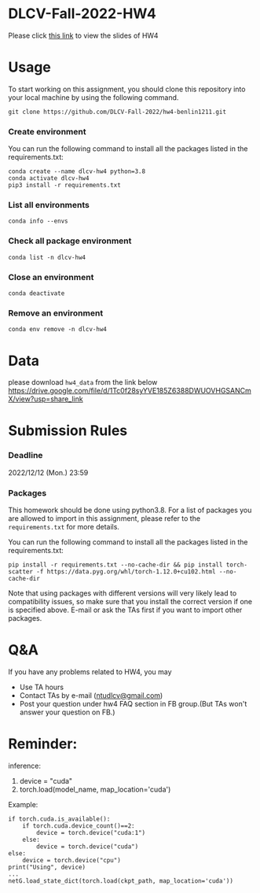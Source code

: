 # DLCV-Fall-2022-HW4

Please click [this link](https://docs.google.com/presentation/d/171DwrrzYUenLnyev_NyZg0c19lgqk4q42iA_ptLZjDk/edit?usp=sharing) to view the slides of HW4

# Usage

To start working on this assignment, you should clone this repository into your local machine by using the following command.
    
    git clone https://github.com/DLCV-Fall-2022/hw4-benlin1211.git

### Create environment
You can run the following command to install all the packages listed in the requirements.txt:

    conda create --name dlcv-hw4 python=3.8
    conda activate dlcv-hw4
    pip3 install -r requirements.txt


### List all environments

    conda info --envs
    
### Check all package environment

    conda list -n dlcv-hw4

### Close an environment

    conda deactivate

### Remove an environment

    conda env remove -n dlcv-hw4
    



# Data
please download `hw4_data` from the link below
https://drive.google.com/file/d/1Tc0f28syYVE185Z6388DWUOVHGSANCmX/view?usp=share_link

# Submission Rules
### Deadline
2022/12/12 (Mon.) 23:59

### Packages
This homework should be done using python3.8. For a list of packages you are allowed to import in this assignment, please refer to the `requirements.txt` for more details.

You can run the following command to install all the packages listed in the requirements.txt:
``` Shell
pip install -r requirements.txt --no-cache-dir && pip install torch-scatter -f https://data.pyg.org/whl/torch-1.12.0+cu102.html --no-cache-dir
```

Note that using packages with different versions will very likely lead to compatibility issues, so make sure that you install the correct version if one is specified above. E-mail or ask the TAs first if you want to import other packages.

# Q&A
If you have any problems related to HW4, you may
- Use TA hours
- Contact TAs by e-mail ([ntudlcv@gmail.com](mailto:ntudlcv@gmail.com))
- Post your question under hw4 FAQ section in FB group.(But TAs won't answer your question on FB.)

# Reminder:
inference: 

1. device = "cuda"
2. torch.load(model_name, map_location='cuda')

Example:

    if torch.cuda.is_available():
        if torch.cuda.device_count()==2:
            device = torch.device("cuda:1")
        else:
            device = torch.device("cuda")
    else:
        device = torch.device("cpu")
    print("Using", device)
    ...
    netG.load_state_dict(torch.load(ckpt_path, map_location='cuda'))
